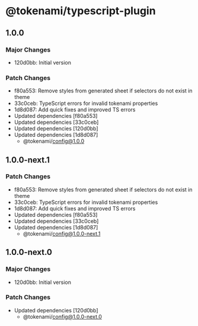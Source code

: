 # @tokenami/typescript-plugin

## 1.0.0

### Major Changes

- 120d0bb: Initial version

### Patch Changes

- f80a553: Remove styles from generated sheet if selectors do not exist in theme
- 33c0ceb: TypeScript errors for invalid tokenami properties
- 1d8d087: Add quick fixes and improved TS errors
- Updated dependencies [f80a553]
- Updated dependencies [33c0ceb]
- Updated dependencies [120d0bb]
- Updated dependencies [1d8d087]
  - @tokenami/config@1.0.0

## 1.0.0-next.1

### Patch Changes

- f80a553: Remove styles from generated sheet if selectors do not exist in theme
- 33c0ceb: TypeScript errors for invalid tokenami properties
- 1d8d087: Add quick fixes and improved TS errors
- Updated dependencies [f80a553]
- Updated dependencies [33c0ceb]
- Updated dependencies [1d8d087]
  - @tokenami/config@1.0.0-next.1

## 1.0.0-next.0

### Major Changes

- 120d0bb: Initial version

### Patch Changes

- Updated dependencies [120d0bb]
  - @tokenami/config@1.0.0-next.0
